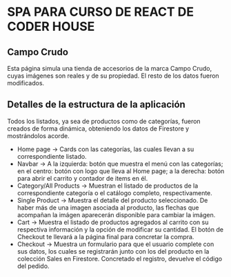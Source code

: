 # SPA PARA CURSO DE REACT DE CODER HOUSE

## Campo Crudo
Esta página simula una tienda de accesorios de la marca Campo Crudo, cuyas imágenes son reales y de su propiedad. El resto de los datos fueron modificados.

## Detalles de la estructura de la aplicación

Todos los listados, ya sea de productos como de categorías, fueron creados de forma dinámica, obteniendo los datos de Firestore y mostrándolos acorde.
 
- Home page -> Cards con las categorías, las cuales llevan a su correspondiente listado.
- Navbar -> A la izquierda: botón que muestra el menú con las categorías; en el centro: botón con logo que lleva al Home page; a la derecha: botón para abrir el carrito y contador de items en él.
- Category/All Products -> Muestran el listado de productos de la correspondiente categoría o el catálogo completo, respectivamente.
- Single Product -> Muestra el detalle del producto seleccionado. De haber más de una imagen asociada al producto, las flechas que acompañan la imágen aparecerán disponible para cambiar la imágen.
- Cart -> Muestra el listado de productos agregados al carrito con su respectiva información y la opción de modificar su cantidad. El botón de Checkout te llevará a la página final para concretar la compra.
- Checkout -> Muestra un formulario para que el usuario complete con sus datos, los cuales se registrarán junto con los del producto en la colección Sales en Firestore. Concretado el registro, devuelve el código del pedido.